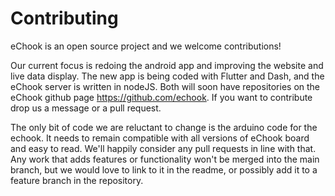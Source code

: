 # Contributing

eChook is an open source project and we welcome contributions!

Our current focus is redoing the android app and improving the website and live data display. The new app  is being coded with Flutter and Dash, and the eChook server is written in nodeJS. Both will soon have repositories on the eChook github page https://github.com/echook. If you want to contribute drop us a message or a pull request.

The only bit of code we are reluctant to change is the arduino code for the echook. It needs to remain compatible with all versions of eChook board and easy to read. We'll happily consider any pull requests in line with that. Any work that adds features or functionality won't be merged into the main branch, but we would love to link to it in the readme, or possibly add it to a feature branch in the repository.

